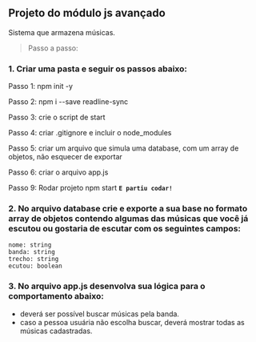 ## Projeto do módulo js avançado

Sistema que armazena músicas.

> Passo a passo:

### 1. Criar uma pasta e seguir os passos abaixo:

Passo 1: npm init -y

Passo 2: npm i --save readline-sync

Passo 3: crie o script de start

Passo 4: criar .gitignore e incluir o node_modules

Passo 5: criar um arquivo que simula uma database, com um array de objetos, não esquecer de exportar

Passo 6: criar o arquivo app.js

Passo 9: Rodar projeto npm start
**`E partiu codar!`**

### 2. No arquivo database crie e exporte a sua base no formato array de objetos contendo algumas das músicas que você já escutou ou gostaria de escutar com os seguintes campos:

```
nome: string
banda: string
trecho: string
ecutou: boolean
```

### 3. No arquivo app.js desenvolva sua lógica para o comportamento abaixo:

- deverá ser possível buscar músicas pela banda.
- caso a pessoa usuária não escolha buscar, deverá mostrar todas as músicas cadastradas.
